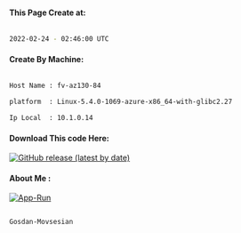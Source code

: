 
   
#### This Page Create at:

```bash

2022-02-24 - 02:46:00 UTC

```

#### Create By Machine:

```bash

Host Name : fv-az130-84

platform  : Linux-5.4.0-1069-azure-x86_64-with-glibc2.27

Ip Local  : 10.1.0.14

```
#### Download This code Here:

[![GitHub release (latest by date)](https://img.shields.io/github/v/release/Gosdan-Movsesian/Gosdan?style=for-the-badge&label=Download)](https://github.com/Gosdan-Movsesian/Gosdan/releases) 

</p> 

#### About Me :

[![App-Run](https://github.com/Gosdan-Movsesian/Gosdan/actions/workflows/App-Run.yml/badge.svg)](https://github.com/Gosdan-Movsesian/Gosdan/actions/workflows/App-Run.yml)

```bash

Gosdan-Movsesian

```

